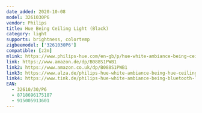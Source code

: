 ```yaml
---
date_added: 2020-10-08
model: 3261030P6
vendor: Philips
title: Hue Being Ceiling Light (Black)
category: light
supports: brightness, colortemp
zigbeemodel: ['3261030P6']
compatible: [z2m]
mlink: https://www.philips-hue.com/en-gb/p/hue-white-ambiance-being-ceiling-light/3261030P6
link: https://www.amazon.de/dp/B088S1PWB1
link2: https://www.amazon.co.uk/dp/B088S1PWB1
link3: https://www.alza.de/philips-hue-white-ambiance-being-hue-ceiling-lamp-black-1-x-27-watt-24-volt-d6164903.htm
link4: https://www.tink.de/philips-hue-white-ambiance-being-bluetooth-led-deckenleuchte-mit-dimmschalter
EAN: 
  - 32610/30/P6
  - 8718696175187
  - 915005913601
---
```

